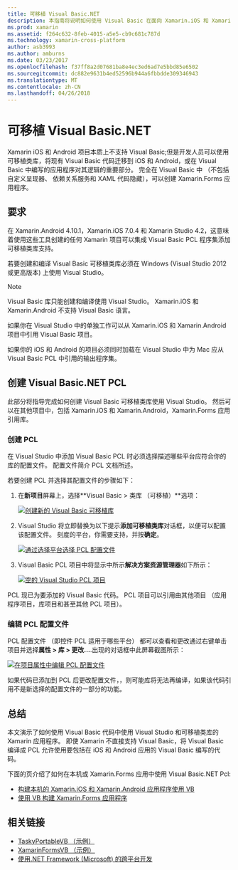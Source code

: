 ```yaml
---
title: 可移植 Visual Basic.NET
description: 本指南将说明如何使用 Visual Basic 在面向 Xamarin.iOS 和 Xamarin.Android 的解决方案中编写可以使用的可移植类库 (PCL) 项目。
ms.prod: xamarin
ms.assetid: f264c632-8feb-4015-a5e5-cb9c681c787d
ms.technology: xamarin-cross-platform
author: asb3993
ms.author: amburns
ms.date: 03/23/2017
ms.openlocfilehash: f37ff8a2d07681ba8e4ec3ed6ad7e5bbd85e6502
ms.sourcegitcommit: dc882e9631b4ed52596b944a6fbbdde309346943
ms.translationtype: MT
ms.contentlocale: zh-CN
ms.lasthandoff: 04/26/2018
---
```

# <a name="portable-visual-basicnet"></a>可移植 Visual Basic.NET

Xamarin iOS 和 Android 项目本质上不支持 Visual Basic;但是开发人员可以使用可移植类库，将现有 Visual Basic 代码迁移到 iOS 和 Android，或在 Visual Basic 中编写的应用程序对其逻辑的重要部分。 完全在 Visual Basic 中 （不包括自定义呈现器、 依赖关系服务和 XAML 代码隐藏），可以创建 Xamarin.Forms 应用程序。

## <a name="requirements"></a>要求

在 Xamarin.Android 4.10.1，Xamarin.iOS 7.0.4 和 Xamarin Studio 4.2，这意味着使用这些工具创建的任何 Xamarin 项目可以集成 Visual Basic PCL 程序集添加可移植类库支持。

若要创建和编译 Visual Basic 可移植类库必须在 Windows (Visual Studio 2012 或更高版本) 上使用 Visual Studio。

> [!NOTE]
> Visual Basic 库只能创建和编译使用 Visual Studio。 Xamarin.iOS 和 Xamarin.Android 不支持 Visual Basic 语言。
>
> 如果你在 Visual Studio 中的单独工作可以从 Xamarin.iOS 和 Xamarin.Android 项目中引用 Visual Basic 项目。
>
> 如果你的 iOS 和 Android 的项目必须同时加载在 Visual Studio 中为 Mac 应从 Visual Basic PCL 中引用的输出程序集。


## <a name="creating-a-visual-basicnet-pcl"></a>创建 Visual Basic.NET PCL

此部分将指导完成如何创建 Visual Basic 可移植类库使用 Visual Studio。
然后可以在其他项目中，包括 Xamarin.iOS 和 Xamarin.Android，Xamarin.Forms 应用引用库。

### <a name="creating-a-pcl"></a>创建 PCL

在 Visual Studio 中添加 Visual Basic PCL 时必须选择描述哪些平台应符合你的库的配置文件。 配置文件简介 PCL 文档所述。

若要创建 PCL 并选择其配置文件的步骤如下：

1.  在**新项目**屏幕上，选择**Visual Basic > 类库 （可移植）**选项：

    [![](images/image1-sml.png "创建新的 Visual Basic 可移植库")](images/image1.png#lightbox)

1.  Visual Studio 将立即替换为以下提示**添加可移植类库**对话框，以便可以配置该配置文件。 刻度的平台，你需要支持，并按**确定**。

    [![](images/image2-sml.png "通过选择平台选择 PCL 配置文件")](images/image2.png#lightbox)

1.  Visual Basic PCL 项目中将显示中所示**解决方案资源管理器**如下所示：

    [![](images/image3-sml.png "空的 Visual Studio PCL 项目")](images/image3.png#lightbox)


PCL 现已为要添加的 Visual Basic 代码。 PCL 项目可以引用由其他项目 （应用程序项目，库项目和甚至其他 PCL 项目）。

### <a name="editing-the-pcl-profile"></a>编辑 PCL 配置文件

PCL 配置文件 （即控件 PCL 适用于哪些平台） 都可以查看和更改通过右键单击项目并选择**属性 > 库 > 更改...**.出现的对话框中此屏幕截图所示：

 [![](images/image4-sml.png "在项目属性中编辑 PCL 配置文件")](images/image4.png#lightbox)

如果代码已添加到 PCL 后更改配置文件，，则可能库将无法再编译，如果该代码引用不是新选择的配置文件的一部分的功能。


## <a name="summary"></a>总结

本文演示了如何使用 Visual Basic 代码中使用 Visual Studio 和可移植类库的 Xamarin 应用程序。 即使 Xamarin 不直接支持 Visual Basic，将 Visual Basic 编译成 PCL 允许使用要包括在 iOS 和 Android 应用的 Visual Basic 编写的代码。

下面的页介绍了如何在本机或 Xamarin.Forms 应用中使用 Visual Basic.NET Pcl:

- [构建本机的 Xamarin.iOS 和 Xamarin.Android 应用程序使用 VB](native-apps.md)
- [使用 VB 构建 Xamarin.Forms 应用程序](xamarin-forms.md)


## <a name="related-links"></a>相关链接

- [TaskyPortableVB （示例）](https://github.com/xamarin/mobile-samples/tree/master/VisualBasic/TaskyPortableVB)
- [XamarinFormsVB （示例）](https://github.com/xamarin/mobile-samples/tree/master/VisualBasic/XamarinFormsVB)
- [使用.NET Framework (Microsoft) 的跨平台开发](http://msdn.microsoft.com/library/gg597391(v=vs.110).aspx)